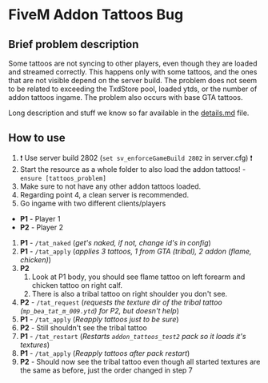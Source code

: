 # FiveM Addon Tattoos Bug

## Brief problem description

Some tattoos are not syncing to other players, even though they are loaded and streamed correctly. This happens only with some tattoos, and the ones that are not visible depend on the server build. The problem does not seem to be related to exceeding the TxdStore pool, loaded ytds, or the number of addon tattoos ingame. The problem also occurs with base GTA tattoos.

Long description and stuff we know so far available in the [details.md](details.md) file.

## How to use

1. ❗ Use server build 2802 (`set sv_enforceGameBuild 2802` in server.cfg) ❗
2. Start the resource as a whole folder to also load the addon tattoos! - `ensure [tattoos_problem]`
3. Make sure to not have any other addon tattoos loaded.
4. Regarding point 4, a clean server is recommended.
5. Go ingame with two different clients/players

- **P1** - Player 1
- **P2** - Player 2

1. **P1** - `/tat_naked` (_get's naked, if not, change id's in config_)
2. **P1** - `/tat_apply` (_applies 3 tattoos, 1 from GTA (tribal), 2 addon (flame, chicken)_)
3. **P2**
   1. Look at P1 body, you should see flame tattoo on left forearm and chicken tattoo on right calf.
   2. There is also a tribal tattoo on right shoulder you don't see.
4. **P2** - `/tat_request` (_requests the texture dir of the tribal tattoo (`mp_bea_tat_m_009.ytd`) for P2, but doesn't help_)
5. **P1** - `/tat_apply` (_Reapply tattoos just to be sure_)
6. **P2** - Still shouldn't see the tribal tattoo
7. **P1** - `/tat_restart` (_Restarts `addon_tattoos_test2` pack so it loads it's textures_)
8. **P1** - `/tat_apply` (_Reapply tattoos after pack restart_)
9. **P2** - Should now see the tribal tattoo even though all started textures are the same as before, just the order changed in step 7
